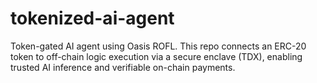 # tokenized-ai-agent
Token-gated AI agent using Oasis ROFL. This repo connects an ERC-20 token to off-chain logic execution via a secure enclave (TDX), enabling trusted AI inference and verifiable on-chain payments.
